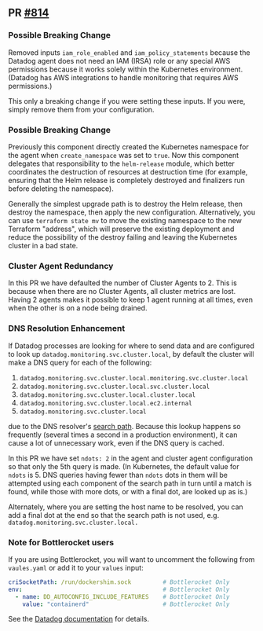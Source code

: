 ## PR [#814](https://github.com/cloudposse/terraform-aws-components/pull/814)

### Possible Breaking Change

Removed inputs `iam_role_enabled` and `iam_policy_statements` because
the Datadog agent does not need an IAM (IRSA) role or any special AWS
permissions because it works solely within the Kubernetes environment.
(Datadog has AWS integrations to handle monitoring that requires AWS permissions.)

This only a breaking change if you were setting these inputs. If you were,
simply remove them from your configuration.

### Possible Breaking Change

Previously this component directly created the Kubernetes namespace for
the agent when `create_namespace` was set to `true`. Now this component
delegates that responsibility to the `helm-release` module, which
better coordinates the destruction of resources at destruction time
(for example, ensuring that the Helm release is completely destroyed
and finalizers run before deleting the namespace).

Generally the simplest upgrade path is to destroy the Helm release,
then destroy the namespace, then apply the new configuration. Alternatively,
you can use `terraform state mv` to move the existing namespace to the new
Terraform "address", which will preserve the existing deployment and reduce
the possibility of the destroy failing and leaving the Kubernetes cluster
in a bad state.

### Cluster Agent Redundancy

In this PR we have defaulted the number of Cluster Agents to 2. This is
because when there are no Cluster Agents, all cluster metrics are lost.
Having 2 agents makes it possible to keep 1 agent running at all times, even
when the other is on a node being drained.

### DNS Resolution Enhancement

If Datadog processes are looking for where to send data and are configured
to look up `datadog.monitoring.svc.cluster.local`, by default the cluster
will make a DNS query for each of the following:

1. `datadog.monitoring.svc.cluster.local.monitoring.svc.cluster.local`
2. `datadog.monitoring.svc.cluster.local.svc.cluster.local`
3. `datadog.monitoring.svc.cluster.local.cluster.local`
4. `datadog.monitoring.svc.cluster.local.ec2.internal`
5. `datadog.monitoring.svc.cluster.local`

due to the DNS resolver's [search path](https://kubernetes.io/docs/concepts/services-networking/dns-pod-service/#namespaces-of-services).
Because this lookup happens so frequently
(several times a second in a production environment), it can cause a lot of
unnecessary work, even if the DNS query is cached.

In this PR we have set `ndots: 2` in the agent and cluster agent configuration
so that only the 5th query is made. (In Kubernetes, the default value for
`ndots` is 5. DNS queries having fewer than `ndots` dots in them will be attempted
using each component of the search path in turn until a match is
found, while those with more dots, or with a final dot, are looked up as is.)

Alternately, where you are setting the host name to be resolved, you can add a final dot at the end so that the
search path is not used, e.g. `datadog.monitoring.svc.cluster.local.`


### Note for Bottlerocket users

If you are using Bottlerocket, you will want to uncomment the following from
`vaules.yaml` or add it to your `values` input:

```yaml
criSocketPath: /run/dockershim.sock         # Bottlerocket Only
env:                                        # Bottlerocket Only
  - name: DD_AUTOCONFIG_INCLUDE_FEATURES    # Bottlerocket Only
    value: "containerd"                     # Bottlerocket Only
```

See the [Datadog documentation](https://docs.datadoghq.com/containers/kubernetes/distributions/?tab=helm#EKS) for details.
